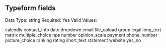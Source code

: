 ## Typeform fields
Data Type: string
Required: Yes
Valid Values:

calendly
contact_info
date
dropdown
email
file_upload
group
legal
long_text
matrix
multiple_choice
nps
number
opinion_scale
payment
phone_number
picture_choice
ranking
rating
short_text
statement
website
yes_no